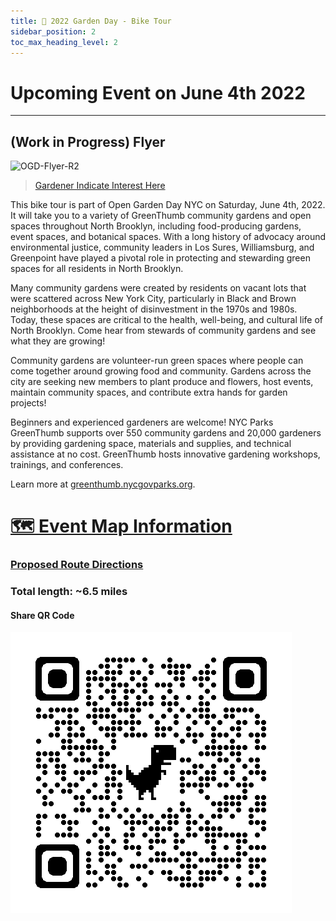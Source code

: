 ```yaml
---
title: 📅 2022 Garden Day - Bike Tour
sidebar_position: 2
toc_max_heading_level: 2
---
```

# Upcoming Event on June 4th 2022 
---
## (Work in Progress) Flyer 
![OGD-Flyer-R2](https://user-images.githubusercontent.com/22154417/161441702-bcf36c10-0250-45d2-ad15-9aef5b859cf3.png)

> [Gardener Indicate Interest Here](https://docs.google.com/forms/d/e/1FAIpQLSdQ9Zseb1n3AU3Oep4GbkspgEc8hbi9WxOAlnr3p7L8kblpRA/viewform)

This bike tour is part of Open Garden Day NYC on Saturday, June 4th, 2022.
It will take you to a variety of GreenThumb community gardens and open spaces throughout North Brooklyn, including food-producing gardens, event spaces, and botanical spaces. With a long history of advocacy around environmental justice, community leaders in Los Sures, Williamsburg, and 
Greenpoint have played a pivotal role in protecting and stewarding green spaces for all residents in North Brooklyn. 

Many community gardens were created by residents on vacant lots that were scattered across New York City, particularly in Black and Brown neighborhoods at the height of disinvestment in the 1970s and 1980s. Today, these spaces are critical to the health, well-being, and cultural life of North Brooklyn. Come hear from stewards of community gardens and see what they are growing! 
 
Community gardens are volunteer-run green spaces where people can come together around growing food and community. Gardens across the city are seeking new members to plant produce and flowers, host events, maintain community spaces, and contribute extra hands for garden projects!

Beginners and experienced gardeners are welcome! 
NYC Parks GreenThumb supports over 550 community gardens and 20,000 gardeners by providing gardening space, materials and supplies, and technical assistance at no cost. GreenThumb hosts innovative gardening workshops, trainings, and conferences. 

Learn more at [greenthumb.nycgovparks.org](https://greenthumb.nycgovparks.org/). 

# [🗺️ Event Map Information](./Map.mdx)
### [Proposed Route Directions](https://www.google.com/maps/@39.7157659,-73.9608142,14z/data=!4m2!6m1!1s17nYSWAgDGQOHC7chBfvalj1UAhuKJMlj?authuser=1)
### Total length: ~6.5 miles 


#### Share QR Code
![QRCode](/ShareQR2022.png)





